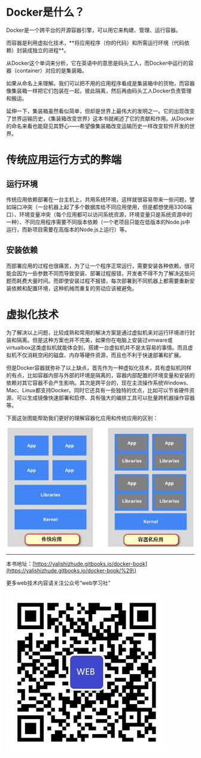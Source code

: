 # Docker是什么？

Docker是一个跨平台的开源容器引擎，可以用它来构建、管理、运行容器。

而容器是利用虚拟化技术，\*\*将应用程序（你的代码）和所需运行环境（代码依赖）封装成独立的进程\*\*。

从Docker这个单词来分析，它在英语中的意思是码头工人，而Docker中运行的容器（container）对应的是集装箱。

如果从命名上来理解。我们可以把不用的应用程序看成是集装箱中的货物，而容器像集装箱一样把它们包装在一起，彼此隔离，然后再由码头工人Docker负责管理和搬运。

延伸一下，集装箱虽然看似简单，但却是世界上最伟大的发明之一。它的出现改变了世界运输历史，《集装箱改变世界》这本书就阐述了它的贡献和作用。从Docker的命名来看也能窥见其野心——希望像集装箱改变运输历史一样改变软件开发的世界。

# 传统应用运行方式的弊端

## 运行环境

传统应用依赖部署在一台主机上，共用系统环境，这样就很容易带来一些问题，譬如端口冲突（一台机器上起了多个数据库给不同应用使用，但是都想使用3306端口）、环境变量冲突（每个应用都可以访问系统资源，环境变量只是系统资源中的一种）、不同应用程序需要不同版本依赖（一个老项目只能在低版本的Node.js中运行，而新项目需要在高版本的Node.js上运行）等。

## 安装依赖

而部署应用的过程也很痛苦，为了让一个程序正常运行，需要安装各种依赖。很可能会因为一些参数不同而导致安装、部署过程报错，开发者不得不为了解决这些问题而耗费大量时间。而即使安装过程不报错，每次部署到不同机器上都需要重新安装依赖和配置环境，这种机械而重复的劳动应该被避免。

# 虚拟化技术

为了解决以上问题，比较成熟和常用的解决方案是通过虚拟机来对运行环境进行封装和隔离。但是这种方案也并不完美，如果你在电脑上安装过vmware或virtualbox这类虚拟机就能体会到，搭建一台虚拟机并不是太容易的事情。而且虚拟机不仅消耗空闲的磁盘、内存等硬件资源，而且也不利于快速部署和扩展。

但是Docker容器就弥补了以上缺点，首先作为一种虚拟化技术，具有虚拟机同样的有点，比如容器内部与外部的环境是隔离的，容器内部配置的环境变量和安装的依赖对其它容器不会产生影响。其次是跨平台的，现在主流操作系统Windows、Mac、Linux都支持Docker。同时它还具有一些独特的优点，比如可以节省硬件资源、可以生成镜像快速部署和启停、具有强大的编排工具可以批量跨机器操作容器等。

下面这张图能帮助我们更好的理解容器化应用和传统应用的区别：

![](/assets/160a630b05cf81c9.jpg)

---

本书地址：[https://yalishizhude.gitbooks.io/docker-book](https://yalishizhude.gitbooks.io/docker-book/%29\)

更多web技术内容请关注公众号“web学习社”

![](/assets/webclub.jpg)

